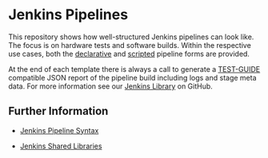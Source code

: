 # Jenkins Pipelines

This repository shows how well-structured Jenkins pipelines can look like. The focus is on hardware tests and software builds. Within the respective use cases, both the [declarative](https://www.jenkins.io/doc/book/pipeline/syntax/#declarative-pipeline) and [scripted](https://www.jenkins.io/doc/book/pipeline/syntax/#scripted-pipeline) pipeline forms are provided.

At the end of each template there is always a call to generate a [TEST-GUIDE](https://www.tracetronic.de/produkte/test-guide/) compatible JSON report of the pipeline build including logs and stage meta data. For more information see our [Jenkins Library](https://github.com/tracetronic/jenkins-library) on GitHub.

## Further Information

- [Jenkins Pipeline Syntax](https://www.jenkins.io/doc/book/pipeline/syntax/)

- [Jenkins Shared Libraries](https://www.jenkins.io/doc/book/pipeline/shared-libraries/)
